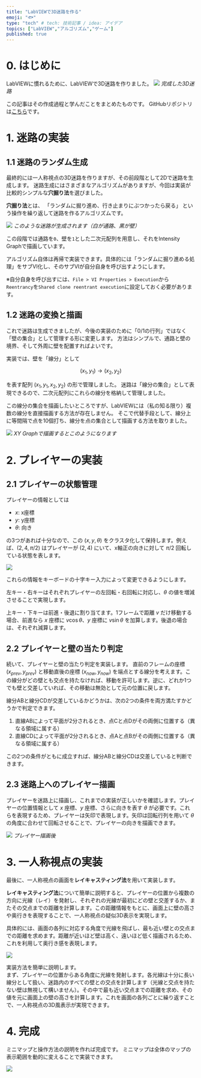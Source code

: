 ```yaml
---
title: "LabVIEWで3D迷路を作る"
emoji: "🐟"
type: "tech" # tech: 技術記事 / idea: アイデア
topics: ["LabVIEW","アルゴリズム","ゲーム"]
published: true
---
```


# 0. はじめに
LabVIEWに慣れるために、LabVIEWで3D迷路を作りました。
![](/images/labview-3dmaze/3dmaze.gif)
*完成した3D迷路*

この記事はその作成過程と学んだことをまとめたものです。
GitHubリポジトリは[こちら](https://github.com/arad166/LabVIEW_3Dmaze)です。

# 1. 迷路の実装
## 1.1 迷路のランダム生成
最終的には一人称視点の3D迷路を作りますが、その前段階として2Dで迷路を生成します。
迷路生成にはさまざまなアルゴリズムがありますが、今回は実装が比較的シンプルな**穴掘り法**を選びました。

**穴掘り法**とは、
「ランダムに掘り進め、行き止まりにぶつかったら戻る」
という操作を繰り返して迷路を作るアルゴリズムです。

![](/images/labview-3dmaze/maze1.png)
*このような迷路が生成されます（白が通路、黒が壁）*

この段階では通路を`0`、壁を`1`とした二次元配列を用意し、それをIntensity Graphで描画しています。

アルゴリズム自体は再帰で実装できます。具体的には「ランダムに掘り進める処理」をサブVI化し、そのサブVIが自分自身を呼び出すようにします。

※自分自身を呼び出すには、`File > VI Properties > Execution`から`Reentrancy`を`Shared clone reentrant execution`に設定しておく必要があります。

## 1.2 迷路の変換と描画

これで迷路は生成できましたが、今後の実装のために「0/1の行列」ではなく「壁の集合」として管理する形に変更します。
方法はシンプルで、通路と壁の境界、そして外周に壁を配置すればよいです。

実装では、壁を「線分」として

$$
(x_1, y_1) \rightarrow (x_2, y_2)
$$

を表す配列 $(x_1, y_1, x_2, y_2)$ の形で管理しました。
迷路は「線分の集合」として表現できるので、二次元配列にこれらの線分を格納して管理しました。

この線分の集合を描画したいところですが、LabVIEWには（私の知る限り）複数の線分を直接描画する方法が存在しません。
そこで代替手段として、線分上に等間隔で点を10個打ち、線分を点の集合として描画する方法を取りました。

![](/images/labview-3dmaze/maze2.png)
*XY Graphで描画するとこのようになります*

# 2. プレイヤーの実装
## 2.1 プレイヤーの状態管理

プレイヤーの情報としては
- $x$: x座標
- $y$: y座標
- $\theta$: 向き

の3つがあれば十分なので、この $(x, y, \theta)$ をクラスタ化して保持します。例えば、$(2, 4, \pi/2)$ はプレイヤーが $(2, 4)$ にいて、x軸正の向きに対して $\pi/2$ 回転している状態を表します。

![](/images/labview-3dmaze/x_y_theta.png)

これらの情報をキーボードの十字キー入力によって変更できるようにします。

左キー・右キーはそれぞれプレイヤーの左回転・右回転に対応し、$\theta$ の値を増減させることで実現します。

上キー・下キーは前進・後退に割り当てます。1フレームで距離 $v$ だけ移動する場合、前進なら $x$ 座標に $v\cos\theta$、$y$ 座標に $v\sin\theta$ を加算します。後退の場合は、それぞれ減算します。

## 2.2 プレイヤーと壁の当たり判定

続いて、プレイヤーと壁の当たり判定を実装します。
直前のフレームの座標 $(x_{prev}, y_{prev})$ と移動直後の座標 $(x_{now}, y_{now})$ を端点とする線分を考えます。この線分がどの壁とも交点を持たなければ、移動を許可します。逆に、どれか1つでも壁と交差していれば、その移動は無効として元の位置に戻します。

線分ABと線分CDが交差しているかどうかは、次の2つの条件を両方満たすかどうかで判定できます。

1. 直線ABによって平面が2分されるとき、点Cと点Dがその両側に位置する（異なる領域に属する）
2. 直線CDによって平面が2分されるとき、点Aと点Bがその両側に位置する（異なる領域に属する）

この2つの条件がともに成立すれば、線分ABと線分CDは交差していると判断できます。

## 2.3 迷路上へのプレイヤー描画

プレイヤーを迷路上に描画し、これまでの実装が正しいかを確認します。プレイヤーの位置情報として $x$ 座標、$y$ 座標、さらに向きを表す $\theta$ が必要です。これらを表現するため、プレイヤーは矢印で表現します。矢印は回転行列を用いて $\theta$ の角度に合わせて回転させることで、プレイヤーの向きを描画できます。

![](/images/labview-3dmaze/maze_with_player.gif)
*プレイヤー描画後*

# 3. 一人称視点の実装
最後に、一人称視点の画面を**レイキャスティング法**を用いて実装します。

**レイキャスティング法**について簡単に説明すると、プレイヤーの位置から複数の方向に光線（レイ）を発射し、それぞれの光線が最初にどの壁と交差するか、またその交点までの距離を計算します。この距離情報をもとに、画面上に壁の高さや奥行きを表現することで、一人称視点の疑似3D表示を実現します。

具体的には、画面の各列に対応する角度で光線を飛ばし、最も近い壁との交点までの距離を求めます。距離が近いほど壁は高く、遠いほど低く描画されるため、これを利用して奥行き感を表現します。

![](/images/labview-3dmaze/lay_casting.png)

実装方法を簡単に説明します。  
まず、プレイヤーの位置からある角度に光線を発射します。各光線は十分に長い線分として扱い、迷路内のすべての壁との交点を計算します（光線と交点を持たない壁は無視して構いません）。その中で最も近い交点までの距離を求め、その値を元に画面上の壁の高さを計算します。これを画面の各列ごとに繰り返すことで、一人称視点の3D風表示が実現できます。

# 4. 完成
ミニマップと操作方法の説明を作れば完成です。
ミニマップは全体のマップの表示範囲を動的に変えることで実装できます。

![](/images/labview-3dmaze/3dmaze.gif)